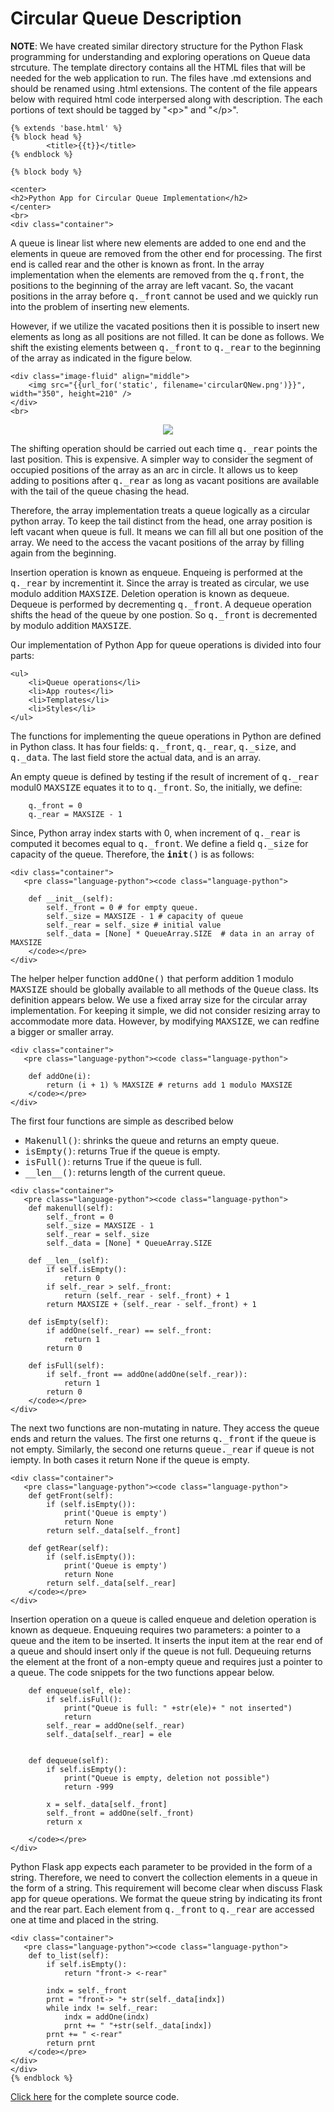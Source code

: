 # Circular Queue Description


<strong>NOTE</strong>: We have created similar directory structure for the Python Flask programming for understanding and exploring operations on 
Queue data strcuture. The template directory contains all the HTML files that will be needed for the web application to run. The files have .md 
extensions and should be renamed using .html extensions. The content of the file appears below with required html code interpersed along with
description. The each portions of text should be tagged by "&lt;p&gt;" and "&lt;/p&gt;".
```
{% extends 'base.html' %}
{% block head %}
        <title>{{t}}</title>    
{% endblock %} 

{% block body %}

<center>
<h2>Python App for Circular Queue Implementation</h2>
</center>
<br>
<div class="container">
```
A queue is linear list where new elements are added to one end and the elements in queue are removed from the other end for 
    processing. The first end is called rear and the other is known as front. In the array implementation when 
    the elements are removed from the <samp>q.front</samp>, the positions to the beginning of the array are left vacant. So, the vacant 
    positions in the array before <samp>q._front</samp> cannot be used and we quickly run into the problem of inserting new elements.

However, if we utilize the vacated positions then it is possible to insert new elements as long as all positions are not filled. It
    can be done as follows. We shift the existing elements between <samp>q._front</samp> to <samp>q._rear</samp> to the beginning
    of the array as indicated in the figure below.
```
<div class="image-fluid" align="middle">
    <img src="{{url_for('static', filename='circularQNew.png')}}", width="350", height=210" />
</div>
<br>
```
<p style="text-align:center">
    <img src="../../../images/circularQNew.png">
</p>

The shifting operation should be carried out each time <samp>q._rear</samp> points the last position. This is expensive. A simpler way to 
consider the segment of occupied positions of the array as an arc in circle. It allows us to keep adding to positions after <samp>q._rear</samp> as 
long as vacant positions are available with the tail of the queue chasing the head. 

Therefore, the array implementation treats a queue logically as a 
    circular python array. To keep the tail distinct from the head, one 
    array position is left vacant when queue is full. It means we can
    fill all but one position of the array. We need to the access the 
    vacant positions of the array by filling again from the beginning. 

Insertion operation is known as enqueue. Enqueing is performed 
    at the <samp>q._rear</samp> by incrementint it. Since the array is
    treated as circular, we use modulo addition <samp>MAXSIZE</samp>. 
    Deletion operation is known as dequeue. Dequeue is performed by
    decrementing <samp>q._front</samp>. A dequeue operation shifts the
    head of the queue by one postion. So <samp>q._front</samp> is 
    decremented by modulo addition <samp>MAXSIZE</samp>.

Our implementation of Python App for queue operations is divided into four parts:</p>
    
    <ul>
        <li>Queue operations</li>
        <li>App routes</li>
        <li>Templates</li>
        <li>Styles</li>
    </ul>

The functions for implementing the queue operations in Python are defined in Python class. It has four fields: 
<samp>q._front</samp>, <samp>q._rear</samp>, <samp>q._size</samp>, and <samp>q._data</samp>. The last field store the actual data, and
is an array. 

An empty queue is defined by testing if the result of increment of <samp>q._rear</samp> modul0 <samp>MAXSIZE</samp> equates it to 
to <samp>q._front</samp>. So, the initially, we define:

```
    q._front = 0
    q._rear = MAXSIZE - 1
```

Since, Python array index starts with 0, when increment of <samp>q._rear</samp> is computed it becomes equal to <samp>q._front</samp>.
We define a field <samp>q._size</samp> for capacity of the queue. Therefore, the <samp>__init__()</samp> is as follows:

```
<div class="container">
   <pre class="language-python"><code class="language-python">

    def __init__(self):
        self._front = 0 # for empty queue.
        self._size = MAXSIZE - 1 # capacity of queue
        self._rear = self._size # initial value 
        self._data = [None] * QueueArray.SIZE  # data in an array of MAXSIZE
    </code></pre>
</div>

```

The helper helper function <samp>addOne()</samp> that perform 
    addition 1 modulo <samp>MAXSIZE</samp> should be globally available 
    to all methods of the <samp>Queue</samp> class. Its definition appears
    below. We use a fixed array size for the circular array 
    implementation. For keeping it simple, we did not consider resizing
    array to accommodate more data. However, by modifying 
    <samp>MAXSIZE</samp>, we can redfine a bigger or smaller array.

```
<div class="container">
   <pre class="language-python"><code class="language-python">

    def addOne(i):
        return (i + 1) % MAXSIZE # returns add 1 modulo MAXSIZE
    </code></pre>
</div>        
```

The first four functions are simple as described below
<ul> 
         <li><samp>Makenull()</samp>: shrinks the queue and returns an empty queue.</li>
         <li><samp>isEmpty()</samp>: returns True if the queue is empty.</li>
         <li><samp>isFull()</samp>: returns True if the queue is full.</li>
         <li><samp>__len__()</samp>: returns length of the current queue.</li>
</ul>
                                                                                                                                                                 
```
<div class="container">
   <pre class="language-python"><code class="language-python">
    def makenull(self):
        self._front = 0
        self._size = MAXSIZE - 1 
        self._rear = self._size 
        self._data = [None] * QueueArray.SIZE 

    def __len__(self):
        if self.isEmpty():
            return 0
        if self._rear > self._front:
            return (self._rear - self._front) + 1 
        return MAXSIZE + (self._rear - self._front) + 1

    def isEmpty(self):
        if addOne(self._rear) == self._front:
            return 1
        return 0

    def isFull(self):
        if self._front == addOne(addOne(self._rear)):
            return 1
        return 0
    </code></pre>
</div>            
 ```
The next two functions are non-mutating in nature. They access the queue ends and return the values. The first one returns 
<samp>q._front</samp> if the queue is not empty. Similarly, the second one returns <samp>queue._rear</samp> if queue is not iempty.
In both cases it return None if the queue is empty. 
                                                                                       
``` 
<div class="container">
   <pre class="language-python"><code class="language-python">
    def getFront(self):
        if (self.isEmpty()):
            print('Queue is empty') 
            return None
        return self._data[self._front] 

    def getRear(self):
        if (self.isEmpty()):
            print('Queue is empty') 
            return None 
        return self._data[self._rear] 
    </code></pre>
</div>            
```

Insertion operation on a queue is called enqueue and deletion operation is known as dequeue. Enqueuing requires two parameters: a pointer to a queue 
and the item to be inserted. It inserts the input item at the rear end of a queue and should insert only if the queue is not full. Dequeuing 
returns the element at the front of a non-empty queue and requires just a pointer to a queue. The code snippets for the two functions appear below.
```
    def enqueue(self, ele):
        if self.isFull():
            print("Queue is full: " +str(ele)+ " not inserted") 
            return
        self._rear = addOne(self._rear)
        self._data[self._rear] = ele
        

    def dequeue(self):
        if self.isEmpty():
            print("Queue is empty, deletion not possible")
            return -999 

        x = self._data[self._front] 
        self._front = addOne(self._front)
        return x
        
    </code></pre>
</div>    
```
Python Flask app expects each parameter to be provided in the form of a string. Therefore, we need to convert the collection elements in
a queue in the form of a string. This requirement will become clear when discuss Flask app for queue operations. We format the queue string by
indicating its front and the rear part. Each element from <samp>q._front</samp> to <samp>q._rear</samp> are accessed one at time
and placed in the string.
                                                         
```
<div class="container">
   <pre class="language-python"><code class="language-python">
    def to_list(self):
        if self.isEmpty():
            return "front-> <-rear"
        
        indx = self._front
        prnt = "front-> "+ str(self._data[indx])
        while indx != self._rear: 
            indx = addOne(indx)
            prnt += " "+str(self._data[indx])
        prnt += " <-rear"
        return prnt
    </code></pre>
</div>  
</div>
{% endblock %} 
```


[Click here](../CODES/queue_class.html) for the complete source code.


